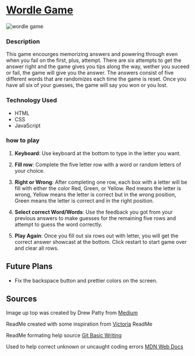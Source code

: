 # [<ins>Wordle Game</ins>](file:///C:/Users/GoyLe/GA/lab/Wordle-game/index.html)
![wordle game](https://github.com/user-attachments/assets/aba0a226-bc4e-4a4b-a0b7-7777e23040cf)

### Description
This game encourges memorizing answers and powering through even when you fail on the first, plus, attempt. There are six attempts to get the answer right and the game gives you tips along the way, wether you suceed or fail, the game will give you the answer.
The answers consist of five different words that are randomizes each time the game is reset. Once you have all six of your guesses, the game will say you won or you lost.

### Technology Used

* HTML
* CSS
* JavaScript

### how to play

1. **Keyboard**: Use keyboard at the bottom to type in the letter you want.
   
2. **Fill row**: Complete the five letter row with a word or random letters of your choice.
   
3. **Right or Wrong**: After completing one row, each box with a letter will be fill with either the color Red, Green, or Yellow. Red means the letter is wrong, Yellow means the letter is correct but in the wrong position, Green means the letter is correct and in the right position.
   
4. **Select correct Word/Words**: Use the feedback you got from your previous answers to make guesses for the remaining five rows and attempt to guess the word correctly.
   
5. **Play Again**: Once you fill out six rows out with letter, you will get the correct answer showcast at the bottom. Click restart to start game over and clear all rows.

## Future Plans

* Fix the backspace button and prettier colors on the screen.

## Sources

Image up top was created by Drew Patty from [Medium](https://medium.com/floodgates/the-complete-and-authoritative-list-of-wordle-spinoffs-fb00bfafc448)

ReadMe created with some inspiration from [Victoria](https://github.com/victoriatillero/project-quiz?tab=readme-ov-file#project-quiz) ReadMe

ReadMe formating help source [Git Basic Writing](https://docs.github.com/en/get-started/writing-on-github/getting-started-with-writing-and-formatting-on-github/basic-writing-and-formatting-syntax)

Used to help correct unknown or uncaught coding errors [MDN Web Docs](https://developer.mozilla.org/en-US/docs/Web/JavaScript/Reference/Errors/Unexpected_type?utm_source=mozilla&utm_medium=firefox-console-errors&utm_campaign=default)
